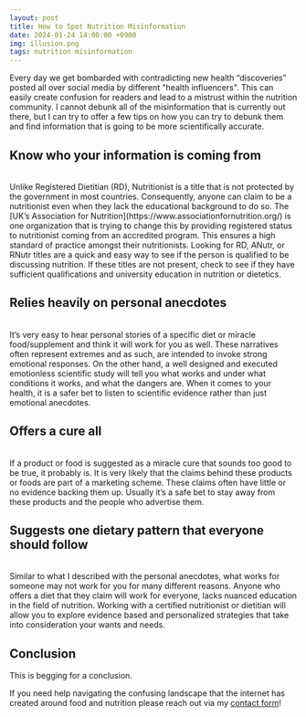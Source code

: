 ```yaml
---
layout: post
title: How to Spot Nutrition Misinformation
date: 2024-01-24 14:00:00 +0900
img: illusion.png
tags: nutrition misinformation 
---
```



Every day we get bombarded with contradicting new health “discoveries” posted all over social media by different "health influencers". This can easily create confusion for readers and lead to a mistrust within the nutrition community. I cannot debunk all of the misinformation that is currently out there, but I can try to offer a few tips on how you can try to debunk them and find information that is going to be more scientifically accurate. 

## Know who your information is coming from 
<br/>
Unlike Registered Dietitian (RD), Nutritionist is a title that is not protected by the government in most countries. Consequently, anyone can claim to be a nutritionist even when they lack the educational background to do so. The [UK’s Association for Nutrition](https://www.associationfornutrition.org/) is one organization that is trying to change this by providing registered status to nutritionist coming from an accredited program. This ensures a high standard of practice amongst their nutritionists. Looking for RD, ANutr, or RNutr titles are a quick and easy way to see if the person is qualified to be discussing nutrition. If these titles are not present, check to see if they have sufficient qualifications and university education in nutrition or dietetics.

## Relies heavily on personal anecdotes
<br/>
It’s very easy to hear personal stories of a specific diet or miracle food/supplement and think it will work for you as well. These narratives often represent extremes and as such, are intended to invoke strong emotional responses. On the other hand, a well designed and executed emotionless scientific study will tell you what works and under what conditions it works, and what the dangers are. When it comes to your health, it is a safer bet to listen to scientific evidence rather than just emotional anecdotes. 

## Offers a cure all
<br/> 
If a product or food is suggested as a miracle cure that sounds too good to be true, it probably is. It is very likely that the claims behind these products or foods are part of a marketing scheme. These claims often have little or no evidence backing them up. Usually it’s a safe bet to stay away from these products and the people who advertise them. 

## Suggests one dietary pattern that everyone should follow
<br/> 
Similar to what I described with the personal anecdotes, what works for someone may not work for you for many different reasons. Anyone who offers a diet that they claim will work for everyone, lacks nuanced education in the field of nutrition. Working with a certified nutritionist or dietitian will allow you to explore evidence based and personalized strategies that take into consideration your wants and needs.

## Conclusion
This is begging for a conclusion. 


If you need help navigating the confusing landscape that the internet has created around food and nutrition please reach out via my [contact form](/contact.html)!
